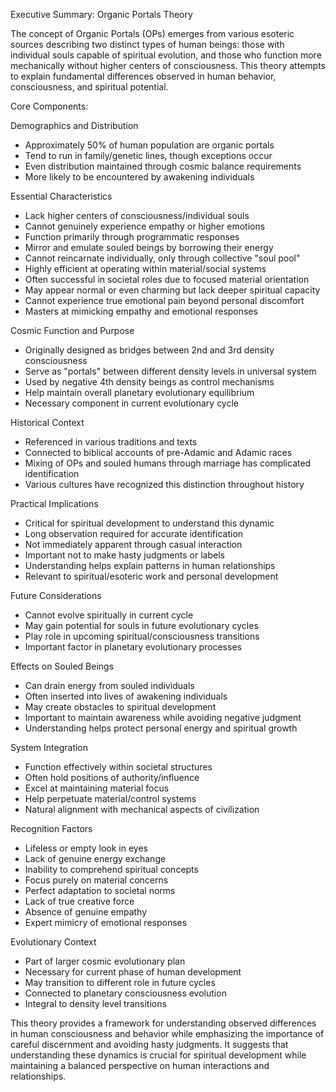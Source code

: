 Executive Summary: Organic Portals Theory

The concept of Organic Portals (OPs) emerges from various esoteric sources describing two distinct types of human beings: those with individual souls capable of spiritual evolution, and those who function more mechanically without higher centers of consciousness. This theory attempts to explain fundamental differences observed in human behavior, consciousness, and spiritual potential.

Core Components:

Demographics and Distribution

- Approximately 50% of human population are organic portals
- Tend to run in family/genetic lines, though exceptions occur
- Even distribution maintained through cosmic balance requirements
- More likely to be encountered by awakening individuals

Essential Characteristics

- Lack higher centers of consciousness/individual souls
- Cannot genuinely experience empathy or higher emotions
- Function primarily through programmatic responses
- Mirror and emulate souled beings by borrowing their energy
- Cannot reincarnate individually, only through collective "soul pool"
- Highly efficient at operating within material/social systems
- Often successful in societal roles due to focused material orientation
- May appear normal or even charming but lack deeper spiritual capacity
- Cannot experience true emotional pain beyond personal discomfort
- Masters at mimicking empathy and emotional responses

Cosmic Function and Purpose

- Originally designed as bridges between 2nd and 3rd density consciousness
- Serve as "portals" between different density levels in universal system
- Used by negative 4th density beings as control mechanisms
- Help maintain overall planetary evolutionary equilibrium
- Necessary component in current evolutionary cycle

Historical Context

- Referenced in various traditions and texts
- Connected to biblical accounts of pre-Adamic and Adamic races
- Mixing of OPs and souled humans through marriage has complicated identification
- Various cultures have recognized this distinction throughout history

Practical Implications

- Critical for spiritual development to understand this dynamic
- Long observation required for accurate identification
- Not immediately apparent through casual interaction
- Important not to make hasty judgments or labels
- Understanding helps explain patterns in human relationships
- Relevant to spiritual/esoteric work and personal development

Future Considerations

- Cannot evolve spiritually in current cycle
- May gain potential for souls in future evolutionary cycles
- Play role in upcoming spiritual/consciousness transitions
- Important factor in planetary evolutionary processes

Effects on Souled Beings

- Can drain energy from souled individuals
- Often inserted into lives of awakening individuals
- May create obstacles to spiritual development
- Important to maintain awareness while avoiding negative judgment
- Understanding helps protect personal energy and spiritual growth

System Integration

- Function effectively within societal structures
- Often hold positions of authority/influence
- Excel at maintaining material focus
- Help perpetuate material/control systems
- Natural alignment with mechanical aspects of civilization

Recognition Factors

- Lifeless or empty look in eyes
- Lack of genuine energy exchange
- Inability to comprehend spiritual concepts
- Focus purely on material concerns
- Perfect adaptation to societal norms
- Lack of true creative force
- Absence of genuine empathy
- Expert mimicry of emotional responses

Evolutionary Context

- Part of larger cosmic evolutionary plan
- Necessary for current phase of human development
- May transition to different role in future cycles
- Connected to planetary consciousness evolution
- Integral to density level transitions

This theory provides a framework for understanding observed differences in human consciousness and behavior while emphasizing the importance of careful discernment and avoiding hasty judgments. It suggests that understanding these dynamics is crucial for spiritual development while maintaining a balanced perspective on human interactions and relationships.